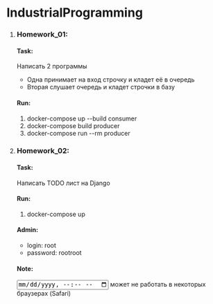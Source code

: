 # IndustrialProgramming
1. ### Homework_01: 
    #### Task:
    Написать 2 программы
    - Одна принимает на вход строчку и кладет её в очередь
    - Вторая слушает очередь и кладет строчки в базу
    
    #### Run:
    1. docker-compose up --build consumer
    1. docker-compose build producer
    1. docker-compose run --rm producer

1. ### Homework_02: 
	#### Task:
	Написать TODO лист на Django

	#### Run:
	1. docker-compose up

	#### Admin:
	- login: root
	- password: rootroot
	
	#### Note:
	<input type="datetime-local"/> может не работать в некоторых браузерах (Safari)
